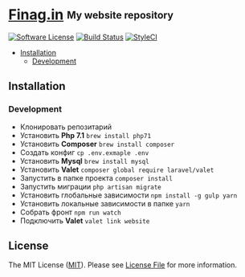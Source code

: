 <h1><a href="https://Finag.in">Finag.in</a> <sub><sup>My website repository</sup></sub></h1>

[![Software License][ico-license]](LICENSE)
[![Build Status][ico-travis]][link-travis]
[![StyleCI][ico-styleci]][link-styleci]

* [Installation](#installation)
	* [Development](#development)

## Installation
### Development
* Клонировать репозитарий
* Установить **Php 7.1** ```brew install php71```
* Установить **Composer** ```brew install composer```
* Создать конфиг ```cp .env.exmaple .env```
* Установить **Mysql** ```brew install mysql```
* Установить **Valet** ```composer global require laravel/valet```
* Запустить в папке проекта ```composer install```
* Запустить миграции ```php artisan migrate```
* Установить глобальные зависимости ```npm install -g gulp yarn```
* Установить локальные зависимости в папке ```yarn```
* Собрать фронт ```npm run watch```
* Подключить **Valet** ```valet link website```

## License

The MIT License ([MIT](https://opensource.org/licenses/MIT)). Please see [License File](LICENSE) for more information.

[ico-license]: https://img.shields.io/github/license/mashape/apistatus.svg

[ico-travis]: https://img.shields.io/travis/finagin/website.svg
[link-travis]: https://travis-ci.org/finagin/website

[ico-styleci]: https://styleci.io/repos/113558077/shield
[link-styleci]: https://styleci.io/repos/113558077
